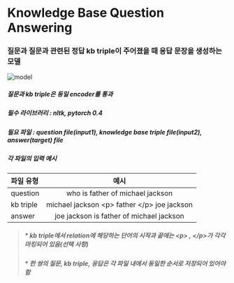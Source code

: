 # Knowledge Base Question Answering 

### 질문과 질문과 관련된 정답 kb triple이 주어졌을 때 응답 문장을 생성하는 모델
![model](https://user-images.githubusercontent.com/37574306/50127836-17510580-02b6-11e9-9773-1ab4af72af47.png)
##### 질문과 kb triple은 동일 encoder를 통과

##### 필수 라이브러리 : nltk, pytorch 0.4
##### 필요 파일 : question file(input1), knowledge base triple file(input2), answer(target) file

##### 각 파일의 입력 예시
| 파일 유형    |     예시    |
| :---------- | :---------: |
| question | who is father of michael jackson |
| kb triple | michael jackson \<p> father \</p> joe jackson |
| answer | joe jackson is father of michael jackson |
> ##### * kb triple에서 relation에 해당하는 단어의 시작과 끝에는 \<p> , \</p>가 각각 마킹되어 있음(선택 사항)
> ##### * 한 쌍의 질문, kb triple, 응답은 각 파일 내에서 동일한 순서로 저장되어 있어야 함

